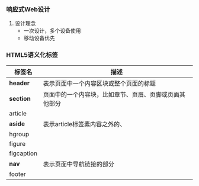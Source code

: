 ### 响应式Web设计

1. 设计理念
   + 一次设计，多个设备使用
   + 移动设备优先

### HTML5语义化标签

| 标签名      | 描述                                                   |
| ----------- | ------------------------------------------------------ |
| **header**  | 表示页面中一个内容区块或整个页面的标题                 |
| **section** | 页面中的一个内容块，比如章节、页眉、页脚或页面其他部分 |
| article     |                                                        |
| **aside**   | 表示article标签素内容之外的、                          |
| hgroup      |                                                        |
| figure      |                                                        |
| figcaption  |                                                        |
| **nav**     | 表示页面中导航链接的部分                               |
| footer      |                                                        |

# 
